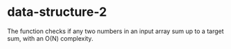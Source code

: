 # data-structure-2
The function checks if any two numbers in an input array sum up to a target sum, with an O(N) complexity. 
